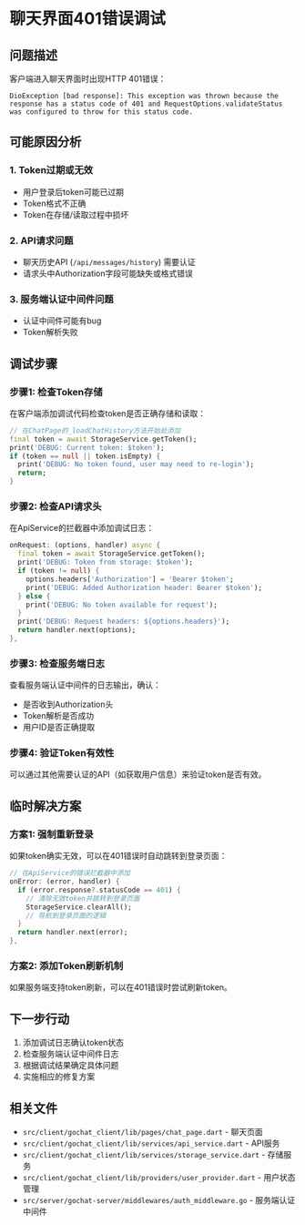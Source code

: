 # 聊天界面401错误调试

## 问题描述
客户端进入聊天界面时出现HTTP 401错误：
```
DioException [bad response]: This exception was thrown because the response has a status code of 401 and RequestOptions.validateStatus was configured to throw for this status code.
```

## 可能原因分析

### 1. Token过期或无效
- 用户登录后token可能已过期
- Token格式不正确
- Token在存储/读取过程中损坏

### 2. API请求问题
- 聊天历史API (`/api/messages/history`) 需要认证
- 请求头中Authorization字段可能缺失或格式错误

### 3. 服务端认证中间件问题
- 认证中间件可能有bug
- Token解析失败

## 调试步骤

### 步骤1: 检查Token存储
在客户端添加调试代码检查token是否正确存储和读取：

```dart
// 在ChatPage的_loadChatHistory方法开始处添加
final token = await StorageService.getToken();
print('DEBUG: Current token: $token');
if (token == null || token.isEmpty) {
  print('DEBUG: No token found, user may need to re-login');
  return;
}
```

### 步骤2: 检查API请求头
在ApiService的拦截器中添加调试日志：

```dart
onRequest: (options, handler) async {
  final token = await StorageService.getToken();
  print('DEBUG: Token from storage: $token');
  if (token != null) {
    options.headers['Authorization'] = 'Bearer $token';
    print('DEBUG: Added Authorization header: Bearer $token');
  } else {
    print('DEBUG: No token available for request');
  }
  print('DEBUG: Request headers: ${options.headers}');
  return handler.next(options);
},
```

### 步骤3: 检查服务端日志
查看服务端认证中间件的日志输出，确认：
- 是否收到Authorization头
- Token解析是否成功
- 用户ID是否正确提取

### 步骤4: 验证Token有效性
可以通过其他需要认证的API（如获取用户信息）来验证token是否有效。

## 临时解决方案

### 方案1: 强制重新登录
如果token确实无效，可以在401错误时自动跳转到登录页面：

```dart
// 在ApiService的错误拦截器中添加
onError: (error, handler) {
  if (error.response?.statusCode == 401) {
    // 清除无效token并跳转到登录页面
    StorageService.clearAll();
    // 导航到登录页面的逻辑
  }
  return handler.next(error);
},
```

### 方案2: 添加Token刷新机制
如果服务端支持token刷新，可以在401错误时尝试刷新token。

## 下一步行动
1. 添加调试日志确认token状态
2. 检查服务端认证中间件日志
3. 根据调试结果确定具体问题
4. 实施相应的修复方案

## 相关文件
- `src/client/gochat_client/lib/pages/chat_page.dart` - 聊天页面
- `src/client/gochat_client/lib/services/api_service.dart` - API服务
- `src/client/gochat_client/lib/services/storage_service.dart` - 存储服务
- `src/client/gochat_client/lib/providers/user_provider.dart` - 用户状态管理
- `src/server/gochat-server/middlewares/auth_middleware.go` - 服务端认证中间件